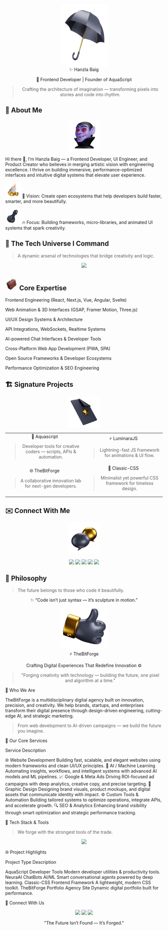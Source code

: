 <center> <div align="center"> &nbsp;  <img src="3dicons-umbrella-dynamic-premium.png" height="200" width="150" align="center"> </div></center>


<div align="center">✨ Hanzla Baig

💎 Frontend Developer | Founder of AquaScript

> Crafting the architecture of imagination — transforming pixels into stories and code into rhythm.





    

</div>


## 🚀 About Me 


<div align="center"> 
<img src="3dicons-vamp-dynamic-color.png" height="100" width="100">
</div>


Hi there 👋, I’m Hanzla Baig — a Frontend Developer, UI Engineer, and Product Creator who believes in merging artistic vision with engineering excellence.
I thrive on building immersive, performance-optimized interfaces and intuitive digital systems that elevate user experience.

<img src="3dicons-candle-dynamic-color (1).png" style="height: 50px; width: 50px;"> 💭 Vision: Create open ecosystems that help developers build faster, smarter, and more beautifully. 

<img src="3dicons-chess-dynamic-premium.png" style="height: 50px; width: 50px;">  🔥 Focus: Building frameworks, micro-libraries, and animated UI systems that spark creativity.




## 🧠 The Tech Universe I Command

> A dynamic arsenal of technologies that bridge creativity and logic.



<p align="center">
<img src="https://skillicons.dev/icons?i=html,css,js,ts,bootstrap,tailwind,react,next,vue,nuxt,angular,svelte,astro,redux,nodejs,express,graphql,python,django,flask,mongodb,mysql,firebase,git,github,linux,vscode,figma,ps,ai,postman,docker,kubernetes,aws,vercel,netlify,threejs,webpack,babel,npm,yarn,deno,emotion,sass,styledcomponents,androidstudio,java,cpp,cs,php,laravel,solidity,flutter,swift,go,rust,c,unity,prisma,blender,ai,opencv,pytorch,tensorflow" />
</p>  

## <img src="3dicons-travel-dynamic-color.png" style="height: 40px; width: 40px; down: 10px;"> Core Expertise

Frontend Engineering (React, Next.js, Vue, Angular, Svelte)

Web Animation & 3D Interfaces (GSAP, Framer Motion, Three.js)

UI/UX Design Systems & Architecture

API Integrations, WebSockets, Realtime Systems

AI-powered Chat Interfaces & Developer Tools

Cross-Platform Web App Development (PWA, SPA)

Open Source Frameworks & Developer Ecosystems

Performance Optimization & SEO Engineering





## 🏗️ Signature Projects

<div align="center"><img src="3dicons-file-fav-dynamic-premium.png" style="height: 100px; width: 100px;"></div>

<table align="center">
<tr>
<td width="50%" align="center">🚀 Aquascript

> Developer tools for creative coders — scripts, APIs & automation.





</td>
<td width="50%" align="center">⚡ LuminaraJS

> Lightning-fast JS framework for animations & UI flow.





</td>
</tr>
<tr>
<td width="50%" align="center">🌐 TheBitForge

> A collaborative innovation lab for next-gen developers.





</td>
<td width="50%" align="center">🎨 Classic-CSS

> Minimalist yet powerful CSS framework for timeless design.





</td>
</tr>
</table>






## ✉️ Connect With Me

<div align="center"><img src="3dicons-chat-bubble-dynamic-premium.png" style="height: 100px; width: 100px;"> </div>

<p align="center">
<a href="mailto:hanzlabaig917@gmail.com"><img src="https://img.shields.io/badge/Email-hanzlabaig917@gmail.com-red?style=for-the-badge&logo=gmail" /></a>
<a href="https://wa.me/923168021109"><img src="https://img.shields.io/badge/WhatsApp-Chat%20Now-brightgreen?style=for-the-badge&logo=whatsapp" /></a>
<a href="https://dev.to/hanzla-baig"><img src="https://img.shields.io/badge/dev.to-Follow-black?style=for-the-badge&logo=dev.to" /></a>
<a href="https://linkedin.com/in/hanzla-baig"><img src="https://img.shields.io/badge/LinkedIn-HanzlaBaig-blue?style=for-the-badge&logo=linkedin" /></a>
<a href="https://aquascript.xyz"><img src="https://img.shields.io/badge/Website-AquaScript-blue?style=for-the-badge&logo=firefox" /></a>
</p>


## 🌠 Philosophy

> The future belongs to those who code it beautifully.



<div align="center">

</div>


<div align="center">✨ “Code isn’t just syntax — it’s sculpture in motion.”

<div align="center">
<img src="3dicons-thumb-up-dynamic-premium.png" style="height: 150px; width: 150px;"></div>

</div>




<div align="center">⚡ TheBitForge

Crafting Digital Experiences That Redefine Innovation ⚙️

> "Forging creativity with technology — building the future, one pixel and algorithm at a time."





  

</div>


🚀 Who We Are

TheBitForge is a multidisciplinary digital agency built on innovation, precision, and creativity.
We help brands, startups, and enterprises transform their digital presence through design-driven engineering, cutting-edge AI, and strategic marketing.

> From web development to AI-driven campaigns — we build the future you imagine.





💼 Our Core Services

Service	Description

🌐 Website Development	Building fast, scalable, and elegant websites using modern frameworks and clean UI/UX principles.
🧠 AI / Machine Learning	Automating insights, workflows, and intelligent systems with advanced AI models and ML pipelines.
📈 Google & Meta Ads	Driving ROI-focused ad campaigns with deep analytics, creative copy, and precise targeting.
🎨 Graphic Design	Designing brand visuals, product mockups, and digital assets that communicate identity with impact.
⚙️ Custom Tools & Automation	Building tailored systems to optimize operations, integrate APIs, and accelerate growth.
🔍 SEO & Analytics	Enhancing brand visibility through smart optimization and strategic performance tracking.





🧰 Tech Stack & Tools

> We forge with the strongest tools of the trade.



<p align="center">
<img src="https://skillicons.dev/icons?i=html,css,js,ts,react,next,vue,tailwind,nodejs,express,python,django,mongodb,firebase,aws,vercel,netlify,figma,ps,ai,illustrator,xd,tensorflow,pytorch,opencv,postman,git,github" />
</p>


🌐 Project Highlights

Project	Type	Description

AquaScript	Developer Tools	Modern developer utilities & productivity tools.
NeuraAI ChatBots	AI/ML	Smart conversational agents powered by deep learning.
Classic-CSS	Frontend Framework	A lightweight, modern CSS toolkit.
TheBitForge Portfolio	Agency Site	Dynamic digital portfolio built for performance.





🤝 Connect With Us

<p align="center">
<a href="mailto:thebitforge.dev@gmail.com"><img src="https://img.shields.io/badge/Email-thebitforge.dev@gmail.com-red?style=for-the-badge&logo=gmail" /></a>
<a href="https://wa.me/923168021109"><img src="https://img.shields.io/badge/WhatsApp-Chat%20Now-brightgreen?style=for-the-badge&logo=whatsapp" /></a>
<a href="https://github.com/wecoded-dev/TheBitForge"><img src="https://img.shields.io/badge/GitHub-TheBitForge-black?style=for-the-badge&logo=github" /></a>
</p>


<div align="center">

"The Future Isn’t Found — It’s Forged."

</div>
